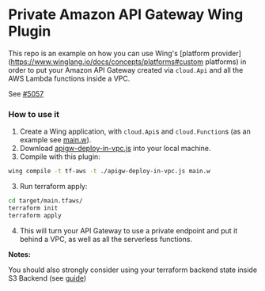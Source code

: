 # Private Amazon API Gateway Wing Plugin


This repo is an example on how you can use Wing's [platform provider](https://www.winglang.io/docs/concepts/platforms#custom platforms)
in order to put your Amazon API Gateway created via `cloud.Api` and all the AWS Lambda functions inside a VPC.

See [#5057](https://github.com/winglang/wing/issues/5057)

### How to use it 

1. Create a Wing application, with `cloud.Api`s and `cloud.Function`s (as an example see [main.w](/main.w)).
2. Download [apigw-deploy-in-vpc.js](/apigw-deploy-in-vpc.js) into your local machine.
3. Compile with this plugin:
  ```sh
  wing compile -t tf-aws -t ./apigw-deploy-in-vpc.js main.w
  ```
3. Run terraform apply:
  ```sh
  cd target/main.tfaws/
  terraform init
  terraform apply
  ```
4. This will turn your API Gateway to use a private endpoint and put it behind a VPC, as well as all the serverless functions.

**Notes:**

You should also strongly consider using your terraform backend state inside S3 Backend (see [guide]([url](https://www.winglang.io/docs/guides/terraform-backends)https://www.winglang.io/docs/guides/terraform-backends))

